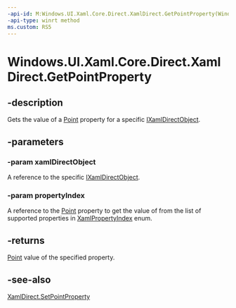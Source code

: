 ```yaml
---
-api-id: M:Windows.UI.Xaml.Core.Direct.XamlDirect.GetPointProperty(Windows.UI.Xaml.Core.Direct.IXamlDirectObject,Windows.UI.Xaml.Core.Direct.XamlPropertyIndex)
-api-type: winrt method
ms.custom: RS5
---
```


<!-- Method syntax.
public Point XamlDirect.GetPointProperty(IXamlDirectObject xamlDirectObject, XamlPropertyIndex propertyIndex)
-->

# Windows.UI.Xaml.Core.Direct.XamlDirect.GetPointProperty

## -description
Gets the value of a [Point](../windows.foundation/point.md) property for a specific [IXamlDirectObject](ixamldirectobject.md).


## -parameters
### -param xamlDirectObject
A reference to the specific [IXamlDirectObject](ixamldirectobject.md).

### -param propertyIndex
A reference to the [Point](../windows.foundation/point.md) property to get the value of from the list of supported properties in [XamlPropertyIndex](xamlpropertyindex.md) enum.

## -returns
[Point](../windows.foundation/point.md) value of the specified property.

## -see-also
[XamlDirect.SetPointProperty](xamldirect_setpointproperty_227956950.md)
